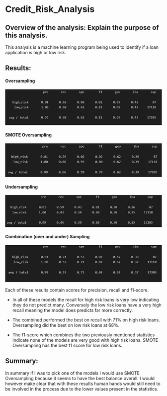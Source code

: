 # Credit_Risk_Analysis

## Overview of the analysis: Explain the purpose of this analysis.

This analysis is a machine learning program being used to identify if a loan application is high or low risk. 


## Results: 

#### Oversampling
![Oversampling](https://github.com/ethomas33/Credit_Risk_Analysis/blob/de18d7f61ff4f7075567037da2f0f03420193692/Challenge%20Images/Oversampling.PNG)

#### SMOTE Oversampling
![SMOTEOver](https://github.com/ethomas33/Credit_Risk_Analysis/blob/3e66c5714721a77329fee9065638b1d50bead657/Challenge%20Images/SMOTEOver.PNG)

#### Undersampling
![Undersampling](https://github.com/ethomas33/Credit_Risk_Analysis/blob/3e66c5714721a77329fee9065638b1d50bead657/Challenge%20Images/undersampling.PNG)


#### Combination (over and under) Sampling
![Combination](https://github.com/ethomas33/Credit_Risk_Analysis/blob/3e66c5714721a77329fee9065638b1d50bead657/Challenge%20Images/combination.PNG)


Each of these results contain scores for precision, recall and f1-score.

- In all of these models the recall for high risk loans is very low indicating they do not predict many. Conversely the low risk loans have a very high recall meaning the model does predicts far more correctly. 

- The combined performed the best on recall with 71% on high risk loans. Oversampling did the best on low risk loans at 68%.

- The f1-score which combines the two previously mentioned statistics indicate none of the models are very good with high risk loans. SMOTE Oversampling has the best f1 score for low risk loans.


## Summary: 

In summary if I was to pick one of the models I would use SMOTE Oversampling because it seems to have the best balance overall. I would however make clear that with these results human hands would still need to be involved in the process due to the lower values present in the statistics.